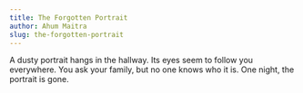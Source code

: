 ```yaml
---
title: The Forgotten Portrait
author: Ahum Maitra
slug: the-forgotten-portrait
---
```


A dusty portrait hangs in the hallway.
Its eyes seem to follow you everywhere.
You ask your family, but no one knows who it is.
One night, the portrait is gone.

